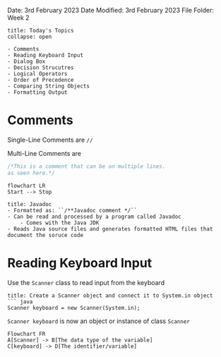 Date: 3rd February 2023
Date Modified: 3rd February 2023
File Folder: Week 2

```ad-abstract
title: Today's Topics
collapse: open

- Comments
- Reading Keyboard Input
- Dialog Box
- Decision Strucutres
- Logical Operators
- Order of Precedence 
- Comparing String Objects
- Formatting Output

```

# Comments

Single-Line Comments are ``//``

Multi-Line Comments are 
``` java
/*This is a comment that can be on multiple lines.
as seen here.*/
```
```mermaid
flowchart LR
Start --> Stop
```


```ad-info
title: Javadoc
- Formatted as: ``/**Javadoc comment */``
- Can be read and processed by a program called Javadoc
	- Comes with the Java JDK
- Reads Java source files and generates formatted HTML files that document the soruce code
```

# Reading Keyboard Input

Use the ``Scanner`` class to read input from the keyboard

```ad-example
title: Create a Scanner object and connect it to System.in object
``` java
Scanner keyboard = new Scanner(System.in);
```

``Scanner keyboard`` is now an object or instance of class ``Scanner``

```mermaid
Flowchart FR
A[Scanner] -> B[The data type of the variable]
C[keyboard] -> D[The identifier/variable]
```




